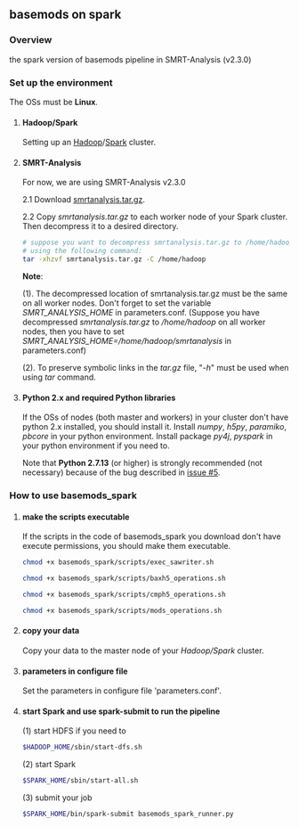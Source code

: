 ## basemods on spark

### Overview
the spark version of basemods pipeline in SMRT-Analysis (v2.3.0)

### Set up the environment

The OSs must be **Linux**.

1. #### Hadoop/Spark

    Setting up an [Hadoop](http://hadoop.apache.org/)/[Spark](https://spark.apache.org/) cluster.

2. #### SMRT-Analysis

    For now, we are using SMRT-Analysis v2.3.0

    2.1 Download [smrtanalysis.tar.gz](https://1drv.ms/u/s!AgfGWBktzWTwgjc7p4vgxt15FPQE).
    
    2.2 Copy _smrtanalysis.tar.gz_ to each worker node of your Spark cluster. Then decompress it to a desired directory.
    ```sh
    # suppose you want to decompress smrtanalysis.tar.gz to /home/hadoop, 
    # using the following command: 
    tar -xhzvf smrtanalysis.tar.gz -C /home/hadoop
    ```
    **Note**:
    
    (1). The decompressed location of smrtanalysis.tar.gz must be the same on all worker nodes. Don't forget to set the variable *SMRT\_ANALYSIS\_HOME* in parameters.conf. (Suppose you have decompressed _smrtanalysis.tar.gz_ to _/home/hadoop_ on all worker nodes, then you have to set *SMRT\_ANALYSIS\_HOME=/home/hadoop/smrtanalysis* in parameters.conf)
    
    (2). To preserve symbolic links in the _tar.gz_ file, "_-h_" must be used when using _tar_ command.


3. #### Python 2.x and required Python libraries

    If the OSs of nodes (both master and workers) in your cluster don't have python 2.x installed, you should install it. Install  *numpy*, *h5py*, *paramiko*, *pbcore* in your python environment. Install package *py4j*, *pyspark* in your python environment if you need to.
    
    Note that **Python 2.7.13** (or higher) is strongly recommended (not necessary) because of the bug described in [issue #5](https://github.com/PengNi/basemods_spark/issues/5). 


### How to use basemods_spark

1. #### make the scripts executable

    If the scripts in the code of basemods_spark you download don't have execute permissions, you should make them executable.
    
    ```sh
    chmod +x basemods_spark/scripts/exec_sawriter.sh
    
    chmod +x basemods_spark/scripts/baxh5_operations.sh
    
    chmod +x basemods_spark/scripts/cmph5_operations.sh
    
    chmod +x basemods_spark/scripts/mods_operations.sh
    ```

2. #### copy your data
    Copy your data to the master node of your *Hadoop/Spark* cluster.


3. #### parameters in configure file
    Set the parameters in configure file 'parameters.conf'.


4. #### start Spark and use spark-submit to run the pipeline

    (1) start HDFS if you need to

    ```sh
    $HADOOP_HOME/sbin/start-dfs.sh
    ```

    (2) start Spark
    ```sh
    $SPARK_HOME/sbin/start-all.sh
    ```

    (3) submit your job
    ```sh
    $SPARK_HOME/bin/spark-submit basemods_spark_runner.py
    ```
